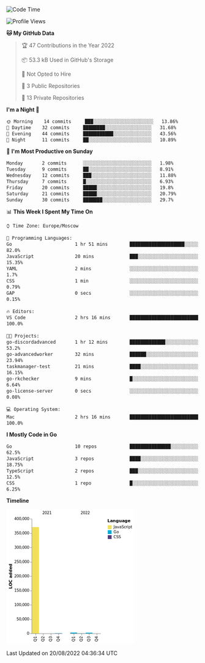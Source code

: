 <!--START_SECTION:waka-->
![Code Time](http://img.shields.io/badge/Code%20Time-401%20hrs%2016%20mins-blue)

![Profile Views](http://img.shields.io/badge/Profile%20Views-0-blue)

**🐱 My GitHub Data** 

> 🏆 47 Contributions in the Year 2022
 > 
> 📦 53.3 kB Used in GitHub's Storage 
 > 
> 🚫 Not Opted to Hire
 > 
> 📜 3 Public Repositories 
 > 
> 🔑 13 Private Repositories  
 > 
**I'm a Night 🦉** 

```text
🌞 Morning    14 commits     ███░░░░░░░░░░░░░░░░░░░░░░   13.86% 
🌆 Daytime    32 commits     ████████░░░░░░░░░░░░░░░░░   31.68% 
🌃 Evening    44 commits     ███████████░░░░░░░░░░░░░░   43.56% 
🌙 Night      11 commits     ██░░░░░░░░░░░░░░░░░░░░░░░   10.89%

```
📅 **I'm Most Productive on Sunday** 

```text
Monday       2 commits      ░░░░░░░░░░░░░░░░░░░░░░░░░   1.98% 
Tuesday      9 commits      ██░░░░░░░░░░░░░░░░░░░░░░░   8.91% 
Wednesday    12 commits     ███░░░░░░░░░░░░░░░░░░░░░░   11.88% 
Thursday     7 commits      █░░░░░░░░░░░░░░░░░░░░░░░░   6.93% 
Friday       20 commits     █████░░░░░░░░░░░░░░░░░░░░   19.8% 
Saturday     21 commits     █████░░░░░░░░░░░░░░░░░░░░   20.79% 
Sunday       30 commits     ███████░░░░░░░░░░░░░░░░░░   29.7%

```


📊 **This Week I Spent My Time On** 

```text
⌚︎ Time Zone: Europe/Moscow

💬 Programming Languages: 
Go                       1 hr 51 mins        ████████████████████░░░░░   82.0% 
JavaScript               20 mins             ███░░░░░░░░░░░░░░░░░░░░░░   15.35% 
YAML                     2 mins              ░░░░░░░░░░░░░░░░░░░░░░░░░   1.7% 
CSS                      1 min               ░░░░░░░░░░░░░░░░░░░░░░░░░   0.79% 
GAP                      0 secs              ░░░░░░░░░░░░░░░░░░░░░░░░░   0.15%

🔥 Editors: 
VS Code                  2 hrs 16 mins       █████████████████████████   100.0%

🐱‍💻 Projects: 
go-discordadvanced       1 hr 12 mins        █████████████░░░░░░░░░░░░   53.2% 
go-advancedworker        32 mins             ██████░░░░░░░░░░░░░░░░░░░   23.94% 
taskmanager-test         21 mins             ████░░░░░░░░░░░░░░░░░░░░░   16.15% 
go-rkchecker             9 mins              █░░░░░░░░░░░░░░░░░░░░░░░░   6.64% 
go-license-server        0 secs              ░░░░░░░░░░░░░░░░░░░░░░░░░   0.08%

💻 Operating System: 
Mac                      2 hrs 16 mins       █████████████████████████   100.0%

```

**I Mostly Code in Go** 

```text
Go                       10 repos            ███████████████░░░░░░░░░░   62.5% 
JavaScript               3 repos             ████░░░░░░░░░░░░░░░░░░░░░   18.75% 
TypeScript               2 repos             ███░░░░░░░░░░░░░░░░░░░░░░   12.5% 
CSS                      1 repo              █░░░░░░░░░░░░░░░░░░░░░░░░   6.25%

```


**Timeline**

![Chart not found](https://raw.githubusercontent.com/jeezft/jeezft/main/charts/bar_graph.png) 


 Last Updated on 20/08/2022 04:36:34 UTC
<!--END_SECTION:waka-->
